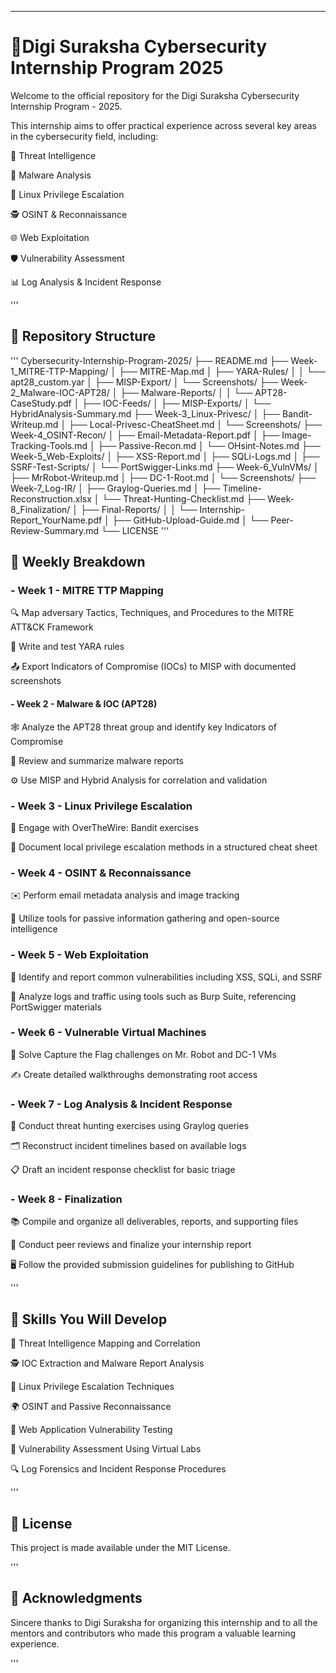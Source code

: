 ---

# 🚨Digi Suraksha Cybersecurity Internship Program 2025
Welcome to the official repository for the Digi Suraksha Cybersecurity Internship Program - 2025.

This internship aims to offer practical experience across several key areas in the cybersecurity field, including:

🧠 Threat Intelligence

🦠 Malware Analysis

🐧 Linux Privilege Escalation

🕵️ OSINT & Reconnaissance

🌐 Web Exploitation

🛡️ Vulnerability Assessment

📊 Log Analysis & Incident Response

'''

## 📁 Repository Structure

'''
Cybersecurity-Internship-Program-2025/
├── README.md
├── Week-1_MITRE-TTP-Mapping/
│   ├── MITRE-Map.md
│   ├── YARA-Rules/
│   │   └── apt28_custom.yar
│   ├── MISP-Export/
│   └── Screenshots/
├── Week-2_Malware-IOC-APT28/
│   ├── Malware-Reports/
│   │   └── APT28-CaseStudy.pdf
│   ├── IOC-Feeds/
│   ├── MISP-Exports/
│   └── HybridAnalysis-Summary.md
├── Week-3_Linux-Privesc/
│   ├── Bandit-Writeup.md
│   ├── Local-Privesc-CheatSheet.md
│   └── Screenshots/
├── Week-4_OSINT-Recon/
│   ├── Email-Metadata-Report.pdf
│   ├── Image-Tracking-Tools.md
│   ├── Passive-Recon.md
│   └── OHsint-Notes.md
├── Week-5_Web-Exploits/
│   ├── XSS-Report.md
│   ├── SQLi-Logs.md
│   ├── SSRF-Test-Scripts/
│   └── PortSwigger-Links.md
├── Week-6_VulnVMs/
│   ├── MrRobot-Writeup.md
│   ├── DC-1-Root.md
│   └── Screenshots/
├── Week-7_Log-IR/
│   ├── Graylog-Queries.md
│   ├── Timeline-Reconstruction.xlsx
│   └── Threat-Hunting-Checklist.md
├── Week-8_Finalization/
│   ├── Final-Reports/
│   │   └── Internship-Report_YourName.pdf
│   ├── GitHub-Upload-Guide.md
│   └── Peer-Review-Summary.md
└── LICENSE
'''

## 📅 Weekly Breakdown

### - Week 1 - MITRE TTP Mapping
🔍 Map adversary Tactics, Techniques, and Procedures to the MITRE ATT&CK Framework

🧬 Write and test YARA rules

📤 Export Indicators of Compromise (IOCs) to MISP with documented screenshots



#### - Week 2 - Malware & IOC (APT28)
🕸️ Analyze the APT28 threat group and identify key Indicators of Compromise

📑 Review and summarize malware reports

⚙️ Use MISP and Hybrid Analysis for correlation and validation



### - Week 3 - Linux Privilege Escalation
🧩 Engage with OverTheWire: Bandit exercises

📘 Document local privilege escalation methods in a structured cheat sheet



### - Week 4 - OSINT & Reconnaissance
✉️ Perform email metadata analysis and image tracking

🔎 Utilize tools for passive information gathering and open-source intelligence



### - Week 5 - Web Exploitation
🐞 Identify and report common vulnerabilities including XSS, SQLi, and SSRF

🧪 Analyze logs and traffic using tools such as Burp Suite, referencing PortSwigger materials



### - Week 6 - Vulnerable Virtual Machines
🏁 Solve Capture the Flag challenges on Mr. Robot and DC-1 VMs

✍️ Create detailed walkthroughs demonstrating root access



### - Week 7 - Log Analysis & Incident Response
🔎 Conduct threat hunting exercises using Graylog queries

🗂️ Reconstruct incident timelines based on available logs

📋 Draft an incident response checklist for basic triage



### - Week 8 - Finalization
📚 Compile and organize all deliverables, reports, and supporting files

👥 Conduct peer reviews and finalize your internship report

🖥️ Follow the provided submission guidelines for publishing to GitHub

'''

## 🎯 Skills You Will Develop
🧠 Threat Intelligence Mapping and Correlation

🕵️ IOC Extraction and Malware Report Analysis

🐧 Linux Privilege Escalation Techniques

🌍 OSINT and Passive Reconnaissance

🐞 Web Application Vulnerability Testing

🧪 Vulnerability Assessment Using Virtual Labs

🔍 Log Forensics and Incident Response Procedures

'''

## 📄 License
This project is made available under the MIT License.

'''

## 🙌 Acknowledgments
Sincere thanks to Digi Suraksha for organizing this internship and to all the mentors and contributors who made this program a valuable learning experience.

'''
